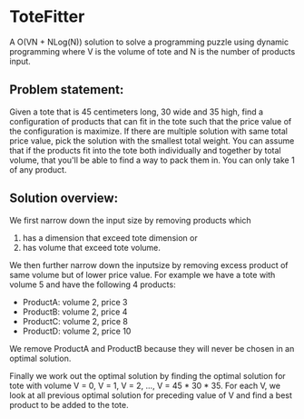 # ToteFitter

A O(VN + NLog(N)) solution to solve a programming puzzle using dynamic programming where V is the volume of tote and N is the number of products input.

## Problem statement:
Given a tote that is 45 centimeters long, 30 wide and 35 high, find a configuration of products that can fit in the tote such that the price value of the configuration is maximize. If there are multiple solution with same total price value, pick the solution with the smallest total weight. You can assume that if the products fit into the tote both individually and together by total volume, that you'll be able to find a way to pack them in. You can only take 1 of any product.

## Solution overview:
We first narrow down the input size by removing products which 
1. has a dimension that exceed tote dimension or
2. has volume that exceed tote volume.

We then further narrow down the inputsize by removing excess product of same volume but of lower price value. 
For example we have a tote with volume 5 and have the following 4 products:
- ProductA: volume 2, price 3
- ProductB: volume 2, price 4
- ProductC: volume 2, price 8
- ProductD: volume 2, price 10

We remove ProductA and ProductB because they will never be chosen in an optimal solution.

Finally we work out the optimal solution by finding the optimal solution for tote with volume V = 0, V = 1, V = 2, ..., V = 45 * 30 * 35.
For each V, we look at all previous optimal solution for preceding value of V and find a best product to be added to the tote. 
